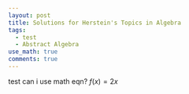 ```yaml
---
layout: post
title: Solutions for Herstein's Topics in Algebra
tags:
  - test
  - Abstract Algebra
use_math: true
comments: true
---
```


test
can i use math eqn? $f(x)=2x$
